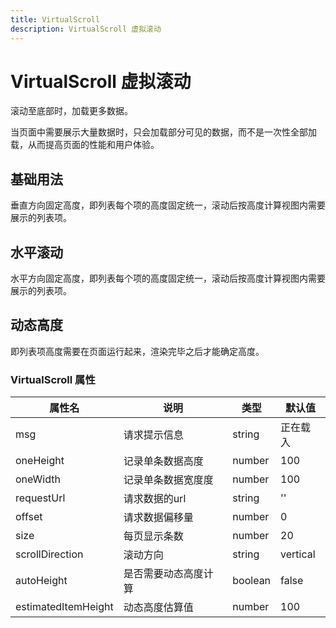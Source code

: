 ```yaml
---
title: VirtualScroll
description: VirtualScroll 虚拟滚动
---
```


# VirtualScroll 虚拟滚动

滚动至底部时，加载更多数据。

当页面中需要展示大量数据时，只会加载部分可见的数据，而不是一次性全部加载，从而提高页面的性能和用户体验。

## 基础用法

垂直方向固定高度，即列表每个项的高度固定统一，滚动后按高度计算视图内需要展示的列表项。

<preview path="../demo/VirtualScroll/Basic.vue" title="基础用法" description="VirtualScroll 组件的基础用法"></preview>

## 水平滚动

水平方向固定高度，即列表每个项的高度固定统一，滚动后按高度计算视图内需要展示的列表项。

<preview path="../demo/VirtualScroll/Vertical.vue" title="水平滚动" description="VirtualScroll 组件的水平滚动"></preview>

## 动态高度

即列表项高度需要在页面运行起来，渲染完毕之后才能确定高度。

<preview path="../demo/VirtualScroll/DynamicHeight.vue" title="动态高度" description="VirtualScroll 组件的动态高度"></preview>

### VirtualScroll 属性

| **属性名**          | **说明**             | **类型** | **默认值** |
| ------------------- | -------------------- | -------- | ---------- |
| msg                 | 请求提示信息         | string   | 正在载入   |
| oneHeight           | 记录单条数据高度     | number   | 100        |
| oneWidth            | 记录单条数据宽度度   | number   | 100        |
| requestUrl          | 请求数据的url        | string   | ''         |
| offset              | 请求数据偏移量       | number   | 0          |
| size                | 每页显示条数         | number   | 20         |
| scrollDirection     | 滚动方向             | string   | vertical   |
| autoHeight          | 是否需要动态高度计算 | boolean  | false      |
| estimatedItemHeight | 动态高度估算值       | number   | 100        |

